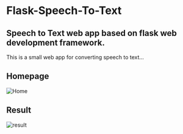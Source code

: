 # Flask-Speech-To-Text

## Speech to Text web app based on flask web development framework.
This is a small web app for converting speech to text...

## Homepage
![Home](https://user-images.githubusercontent.com/40057902/71304055-fa7a7100-23e6-11ea-953a-de50dc3058ce.png)

## Result
![result](https://user-images.githubusercontent.com/40057902/71304057-ff3f2500-23e6-11ea-866e-26e1989f136e.png)
